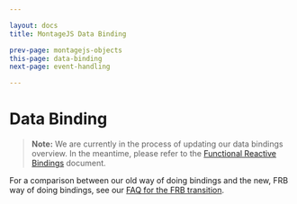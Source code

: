 ```yaml
---

layout: docs
title: MontageJS Data Binding

prev-page: montagejs-objects
this-page: data-binding
next-page: event-handling

---
```



# Data Binding

>**Note:** We are currently in the process of updating our data bindings overview. In the meantime, please refer to the <a href="https://github.com/montagejs/frb/blob/master/README.md" target="_blank">Functional Reactive Bindings</a> document.

For a comparison between our old way of doing bindings and the new, FRB way of doing bindings, see our [FAQ for the FRB transition](/frb.html).
